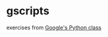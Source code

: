 # gscripts
exercises from [Google's Python class][1]


[1]:http://code.google.com/edu/languages/google-python-class/
